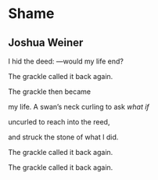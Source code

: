 # Shame
## Joshua Weiner
I hid the deed:
—would my life end?

The grackle called it back again.

The grackle then
became

my life. A swan’s neck
curling to ask
_what if_

uncurled
to reach into the reed,

and struck the stone
of what I did.

The grackle called it back again.

The grackle called it back again.